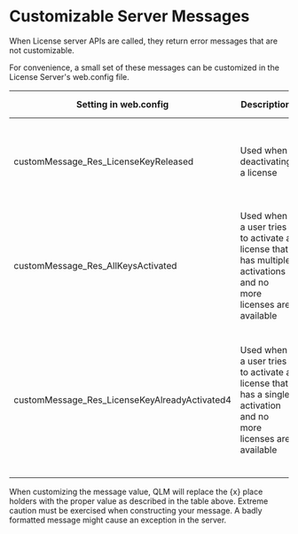 # Customizable Server Messages

When License server APIs are called, they return error messages that are not customizable.&#x20;

For convenience, a small set of these messages can be customized in the License Server's web.config file.

| Setting in web.config                           | Description                                                                                                   | Default Message                                                                  | Place Holders                                                                             |
| ----------------------------------------------- | ------------------------------------------------------------------------------------------------------------- | -------------------------------------------------------------------------------- | ----------------------------------------------------------------------------------------- |
| customMessage\_Res\_LicenseKeyReleased          | Used when deactivating a license                                                                              | Activation Key {0} has been released from computer {1}.                          | <p>{0}: Activation Key<br>{1}: Computer Name</p>                                          |
|                                                 |                                                                                                               |                                                                                  |                                                                                           |
| customMessage\_Res\_AllKeysActivated            | Used when a user tries to activate a license that has multiple activations and no more licenses are available | All the available licenses have already been activated.                          | None                                                                                      |
| customMessage\_Res\_LicenseKeyAlreadyActivated4 | Used when a user tries to activate a license that has a single activation and no more licenses are available  | The license {0} has already been activated on a system called {1} on {2} \[{3}]. | <p>{0}: Activation Key<br>{1}: Computer Name<br>{2}: Current Date<br>{3}: Computer ID</p> |

When customizing the message value, QLM will replace the {x} place holders with the proper value as described in the table above. Extreme caution must be exercised when constructing your message. A badly formatted message might cause an exception in the server.
